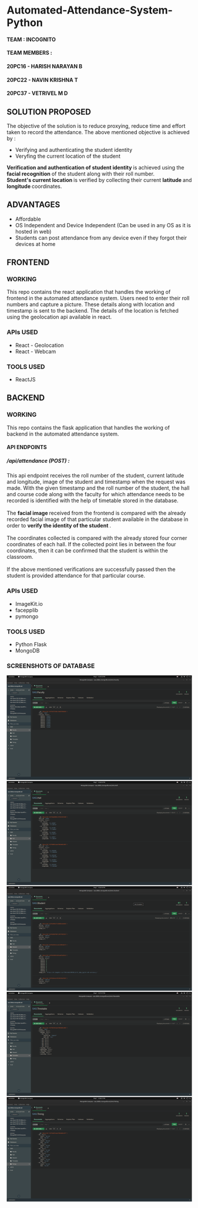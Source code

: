 # Automated-Attendance-System-Python

#### TEAM : INCOGNITO
#### TEAM MEMBERS : 
#### 20PC16 - HARISH NARAYAN B
#### 20PC22 - NAVIN KRISHNA T
#### 20PC37 - VETRIVEL M D

## SOLUTION PROPOSED
The objective of the solution is to reduce proxying, reduce time and effort taken to record the attendance.
The above mentioned objective is achieved by :
<ul>
  <li>Verifying and authenticating the student identity</li>
  <li>Veryfing the current location of the student</li>
</ul>
<b> Verification and authentication of student identity </b> is achieved using the <b> facial recognition </b> of the student along with
their roll number. <br>
<b> Student's current location </b> is verified by collecting their current <b> latitude </b> and <b> longitude </b> coordinates. <br>

## ADVANTAGES
<ul>
  <li>Affordable</li>
  <li>OS Independent and Device Independent (Can be used in any OS as it is hosted in web)</li>
  <li>Students can post attendance from any device even if they forgot their devices at home</li>
</ul>

## FRONTEND

### WORKING
This repo contains the react application that handles the working of frontend in the automated attendance system. Users need to enter
their roll numbers and capture a picture. These details along with location and timestamp is sent to the backend. The details of the
location is fetched using the geolocation api available in react.

### APIs USED
<ul>
  <li>React - Geolocation</li>
  <li>React - Webcam</li>
</ul>

### TOOLS USED
<ul>
  <li>ReactJS</li>
</ul>

## BACKEND

### WORKING
This repo contains the flask application that handles the working of backend in the automated attendance system. <br>

#### API ENDPOINTS
##### /api/attendance (POST) : 
This api endpoint receives the roll number of the student, current latitude and longitude, image of the student and timestamp when the
request was made. With the given timestamp and the roll number of the student, the hall and course code along with the faculty for which attendance needs to be recorded is identified with the help of timetable stored in the database. <br><br>
The <b> facial image </b> received from the frontend is compared with the already recorded facial image of that particular student available in the database in order to <b> verify the identity of the student </b>. <br><br>
The coordinates collected is compared with the already stored four corner coordinates of each hall. If the collected point lies in between the
four coordinates, then it can be confirmed that the student is within the classroom. <br><br>
If the above mentioned verifications are successfully passed then the student is provided attendance for that particular course. <br>

### APIs USED
<ul>
  <li>ImageKit.io</li>
  <li>facepplib</li>
  <li>pymongo</li>
</ul>

### TOOLS USED
<ul>
  <li>Python Flask</li>
  <li>MongoDB</li>
</ul>

### SCREENSHOTS OF DATABASE
<img src="BACKEND/dbimages/img1.png"/>
<img src="BACKEND/dbimages/img2.png"/>
<img src="BACKEND/dbimages/img3.png"/>
<img src="BACKEND/dbimages/img4.png"/>
<img src="BACKEND/dbimages/img5.png"/>
